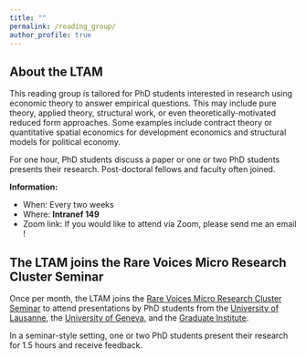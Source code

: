 ```yaml
---
title: ""
permalink: /reading_group/
author_profile: true
---
```


About the LTAM
------------

This reading group is tailored for PhD students interested in research using economic theory to answer empirical questions. This may include pure theory, applied theory, structural work, or even theoretically-motivated reduced form approaches. Some examples include contract theory or quantitative spatial economics for development economics and structural models for political economy. 

For one hour, PhD students discuss a paper or one or two PhD students presents their research. Post-doctoral fellows and faculty often joined. 

**Information:**

- When: Every two weeks
- Where: **Intranef 149**
- Zoom link: If you would like to attend via Zoom, please send me an email !


The LTAM joins the Rare Voices Micro Research Cluster Seminar
-----------

Once per month, the LTAM joins the [Rare Voices Micro Research Cluster Seminar](https://www.rarevoicesineconomics.com/research-clusters) to attend presentations by PhD students from the [University of Lausanne](https://www.unil.ch/de/en/home.html), the [University of Geneva](https://www.unige.ch/gsem/en/), and the [Graduate Institute](https://www.graduateinstitute.ch/academic-departments/international-economics). 

In a seminar-style setting, one or two PhD students present their research for 1.5 hours and receive feedback.




